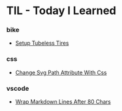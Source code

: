 # TIL - Today I Learned

### bike

- [Setup Tubeless Tires](bike/setup-tubeless-tires.md)

### css

- [Change Svg Path Attribute With Css](css/change-svg-path-attribute-with-css.md)

### vscode

- [Wrap Markdown Lines After 80 Chars](vscode/wrap-markdown-lines-after-80-chars.md)

